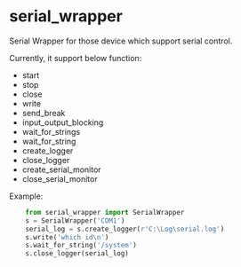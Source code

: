 # serial_wrapper

Serial Wrapper for those device which support serial control.

Currently, it support below function:
* start
* stop
* close
* write
* send_break
* input_output_blocking
* wait_for_strings
* wait_for_string
* create_logger
* close_logger
* create_serial_monitor
* close_serial_monitor

Example:
```Python
    from serial_wrapper import SerialWrapper
    s = SerialWrapper('COM1')
    serial_log = s.create_logger(r'C:\Log\serial.log')
    s.write('which id\n')
    s.wait_for_string('/system')
    s.close_logger(serial_log)
```